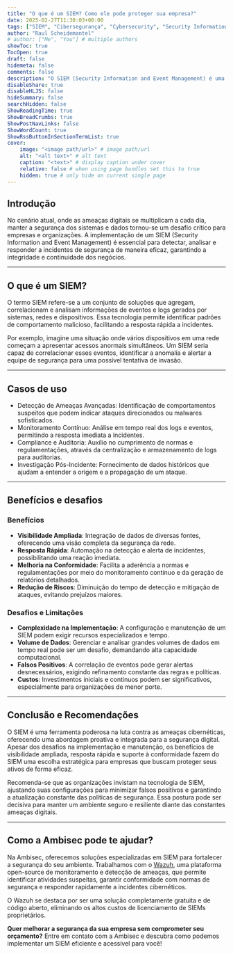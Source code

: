 ```yaml
---
title: "O que é um SIEM? Como ele pode proteger sua empresa?"
date: 2025-02-27T11:30:03+00:00
tags: ["SIEM", "Cibersegurança", "Cybersecurity", "Security Information and Event Management", "SOC", "Detecção de Ameaças", "Threat Detection", "Threat Intelligence", "Resposta a Incidentes", "Logs", "Blue Team", "Segurança da Informação", "Wazuh"]
author: "Raul Scheidemantel"
# author: ["Me", "You"] # multiple authors
showToc: true
TocOpen: true
draft: false
hidemeta: false
comments: false
description: "O SIEM (Security Information and Event Management) é uma ferramenta essencial para monitoramento e proteção contra ameaças cibernéticas. Neste artigo, exploramos o que é um SIEM, como ele funciona, seus principais casos de uso e os benefícios que ele pode trazer para a segurança da sua empresa. Além disso, discutimos os desafios da implementação e como essa tecnologia pode ajudar na detecção e resposta a incidentes de segurança. Se você quer entender como um SIEM pode fortalecer sua defesa cibernética, este guia é para você!."
disableShare: true
disableHLJS: false
hideSummary: false
searchHidden: false
ShowReadingTime: true
ShowBreadCrumbs: true
ShowPostNavLinks: false
ShowWordCount: true
ShowRssButtonInSectionTermList: true
cover:
    image: "<image path/url>" # image path/url
    alt: "<alt text>" # alt text
    caption: "<text>" # display caption under cover
    relative: false # when using page bundles set this to true
    hidden: true # only hide on current single page
---
```


## Introdução

No cenário atual, onde as ameaças digitais se multiplicam a cada dia, manter a segurança dos sistemas e dados tornou-se um desafio crítico para empresas e organizações. A implementação de um SIEM (Security Information and Event Management) é essencial para detectar, analisar e responder a incidentes de segurança de maneira eficaz, garantindo a integridade e continuidade dos negócios.

---

## O que é um SIEM?

O termo SIEM refere-se a um conjunto de soluções que agregam, correlacionam e analisam informações de eventos e logs gerados por sistemas, redes e dispositivos. Essa tecnologia permite identificar padrões de comportamento malicioso, facilitando a resposta rápida a incidentes.

Por exemplo, imagine uma situação onde vários dispositivos em uma rede começam a apresentar acessos anormais simultâneos. Um SIEM seria capaz de correlacionar esses eventos, identificar a anomalia e alertar a equipe de segurança para uma possível tentativa de invasão.

---

## Casos de uso

- Detecção de Ameaças Avançadas: Identificação de comportamentos suspeitos que podem indicar ataques direcionados ou malwares sofisticados.
- Monitoramento Contínuo: Análise em tempo real dos logs e eventos, permitindo a resposta imediata a incidentes.
- Compliance e Auditoria: Auxílio no cumprimento de normas e regulamentações, através da centralização e armazenamento de logs para auditorias.
- Investigação Pós-Incidente: Fornecimento de dados históricos que ajudam a entender a origem e a propagação de um ataque.

---

## Benefícios e desafios

### Benefícios

- **Visibilidade Ampliada**: Integração de dados de diversas fontes, oferecendo uma visão completa da segurança da rede.
- **Resposta Rápida**: Automação na detecção e alerta de incidentes, possibilitando uma reação imediata.
- **Melhoria na Conformidade**: Facilita a aderência a normas e regulamentações por meio do monitoramento contínuo e da geração de relatórios detalhados.
- **Redução de Riscos**: Diminuição do tempo de detecção e mitigação de ataques, evitando prejuízos maiores.

### Desafios e Limitações

- **Complexidade na Implementação**: A configuração e manutenção de um SIEM podem exigir recursos especializados e tempo.
- **Volume de Dados**: Gerenciar e analisar grandes volumes de dados em tempo real pode ser um desafio, demandando alta capacidade computacional.
- **Falsos Positivos**: A correlação de eventos pode gerar alertas desnecessários, exigindo refinamento constante das regras e políticas.
- **Custos**: Investimentos iniciais e contínuos podem ser significativos, especialmente para organizações de menor porte.

---

## Conclusão e Recomendações

O SIEM é uma ferramenta poderosa na luta contra as ameaças cibernéticas, oferecendo uma abordagem proativa e integrada para a segurança digital. Apesar dos desafios na implementação e manutenção, os benefícios de visibilidade ampliada, resposta rápida e suporte à conformidade fazem do SIEM uma escolha estratégica para empresas que buscam proteger seus ativos de forma eficaz.

Recomenda-se que as organizações invistam na tecnologia de SIEM, ajustando suas configurações para minimizar falsos positivos e garantindo a atualização constante das políticas de segurança. Essa postura pode ser decisiva para manter um ambiente seguro e resiliente diante das constantes ameaças digitais.

---

## Como a Ambisec pode te ajudar?

Na Ambisec, oferecemos soluções especializadas em SIEM para fortalecer a segurança do seu ambiente. Trabalhamos com o [Wazuh](https://wazuh.com/), uma plataforma open-source de monitoramento e detecção de ameaças, que permite identificar atividades suspeitas, garantir conformidade com normas de segurança e responder rapidamente a incidentes cibernéticos.

O Wazuh se destaca por ser uma solução completamente gratuita e de código aberto, eliminando os altos custos de licenciamento de SIEMs proprietários.

**Quer melhorar a segurança da sua empresa sem comprometer seu orçamento?** Entre em contato com a Ambisec e descubra como podemos implementar um SIEM eficiente e acessível para você! 
